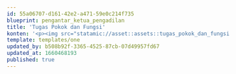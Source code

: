 ```yaml
---
id: 55a06707-d161-42e2-a471-59e0c214f735
blueprint: pengantar_ketua_pengadilan
title: 'Tugas Pokok dan Fungsi'
konten: '<p><img src="statamic://asset::assets::tugas_pokok_dan_fungsi.jpeg" alt=""><span style="text-align:justify;display :block">Pengadilan militer III-16 makassar memilki fungsi dan tugas pokok yaitu memerikasa dan memutus perkara pada tingkat pertama terhadap perkara pidana yang dilakukan oleh prajurit TNI aktif, dimana terdakwah berpangkat kapten ke bawah, pengadilan militer dibatasi dengan hanya memeriksa perkara pidana yang dilakukan oleh prajurit TNI dengan pangkat kapten kebawah, hal ini menunjukan ada aturan khusus yang oleh undang-undang dibatasi dengan kepangkatan, sebagaimana yang dijelaskan dalam pasal 40 undang-undang nomor 31 tahun 1997 tentang pengadilan militer.</span></p><p>Dalam pelasksaan tugas pokok tersebut, pengadilan militer III-16 makassar mempunyai fungsi sebagai berikut:</p><ol start="1"><li><p>Memberikan pelayanan teknis yudisial dan administrasi kepaniteraan kepada para pencari keadilan pada tingkat pertam</p></li><li><p>Memberikan pelayanan di bidang administrasi perkara yang dimintakan upay ahukum banding, kasasi, peninjauan kembali dan grasi serta administrasi peradilan lainnya bagi para pencrai keadilan</p></li><li><p>Memberikan pelayanan admnistrasi umum, administrasi kepegawaian dan keuangan serta meningkatkan kemampuan dibidang IT, kepada semua unsur pejabat, maupun staf dipengadilan Militer III-16 makassar</p></li><li><p>Memberikan pelayanan hukum dan administrasi yang berkeadilan kepada pencari keadilan sesuai dengan kebutuhan mereka dan telah diatur dengan undang-undang maupun peraturan lainnya.</p></li></ol>'
template: templates/one
updated_by: b508b92f-3365-4525-87cb-07d49957fd67
updated_at: 1660468193
published: true
---
```


